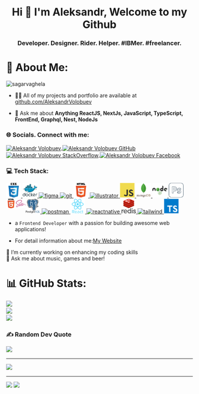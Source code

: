 <h1 align="center">Hi 👋 I'm Aleksandr, Welcome to my Github</h1>
<h3 align="center">Developer. Designer. Rider. Helper. #IBMer. #freelancer.</h3>

# 💫 About Me:
<p align="left"> <img src="https://komarev.com/ghpvc/?username=AleksandrVolobuev" alt="sagarvaghela" /></p>

<!-- - 🔭 I’m currently working at [IBM India Private Limited](https://www.ibm.com/in-en), Pune, India -->

<!-- - 🤝 Also, Sometimes I have been working as a freelancer at [Upwork](https://documents.sagarvaghela.com/upwork) -->

<!-- 🤝 I have been working as a freelancer at [Upwork](https://documents.sagarvaghela.com/upwork)-->
- 👨‍💻 All of my projects and portfolio are available at [github.com/AleksandrVolobuev](github.com/AleksandrVolobuev)

- 💬 Ask me about **Anything ReactJS, NextJs, JavaScript, TypeScript, FrontEnd, Graphql, Nest, NodeJs**

<!--- 📫 How to reach me **sagar19vaghela.sv@gmail.com** or **sagar@hvginfotech.com** or **hello@sagarvaghela.com**-->

<!-- - 📅 You can schedule a meeting with me **[hear](https://zcal.co/sagar19vaghela)**, happy to consult and discuss more about your requirements.-->


<h3 align="left">🌐 Socials. Connect with me:</h3>
<p align="left"> 
  <a href="https://www.linkedin.com/in/aleksandr-volobuev-76-ukraine/" target="_blank"> 
    <img align="center" src="https://raw.githubusercontent.com/rahuldkjain/github-profile-readme-generator/master/src/images/icons/Social/linked-in-alt.svg" alt="Aleksandr Volobuev" height="30" width="40" /> 
  </a> 
  <a href="https://github.com/AleksandrVolobuev" target="_blank"> 
    <img align="center" src="https://raw.githubusercontent.com/rahuldkjain/github-profile-readme-generator/master/src/images/icons/Social/github.svg" alt="Aleksandr Volobuev GitHub" height="30" width="40" /> 
  </a> 
  <a href="https://stackoverflow.com/users/22459184/%d0%90%d0%bb%d0%b5%d0%ba%d1%81%d0%b0%d0%bd%d0%b4%d1%80-%d0%92%d0%be%d0%bb%d0%be%d0%b1%d1%83%d0%b5%d0%b2" target="_blank">
    <img align="center" src="https://raw.githubusercontent.com/rahuldkjain/github-profile-readme-generator/master/src/images/icons/Social/stack-overflow.svg" alt="Aleksandr Volobuev StackOverflow" height="30" width="40" /> 
  </a> 
  <a href="https://www.facebook.com/profile.php?id=100009171340489&locale=ru_RU" target="_blank"> 
    <img align="center" src="https://raw.githubusercontent.com/rahuldkjain/github-profile-readme-generator/master/src/images/icons/Social/facebook.svg" alt="Aleksandr Volobuev Facebook" height="30" width="40" /> 
  </a>


</p>

<h3 align="left">💻 Tech Stack:</h3>
<p align="left"> 
  <a href="https://www.w3schools.com/css/" target="_blank" rel="noreferrer">
    <img src="https://raw.githubusercontent.com/devicons/devicon/master/icons/css3/css3-original-wordmark.svg" alt="css3" width="40" height="40"/>
  </a>
  <a href="https://www.docker.com/" target="_blank" rel="noreferrer">
    <img src="https://raw.githubusercontent.com/devicons/devicon/master/icons/docker/docker-original-wordmark.svg" alt="docker" width="40" height="40"/>
  </a> 
  <a href="https://www.figma.com/" target="_blank" rel="noreferrer">
    <img src="https://www.vectorlogo.zone/logos/figma/figma-icon.svg" alt="figma" width="40" height="40"/>
  </a>  
  <a href="https://git-scm.com/" target="_blank" rel="noreferrer">
    <img src="https://www.vectorlogo.zone/logos/git-scm/git-scm-icon.svg" alt="git" width="40" height="40"/>
  </a>  
  <a href="https://www.w3.org/html/" target="_blank" rel="noreferrer">
    <img src="https://raw.githubusercontent.com/devicons/devicon/master/icons/html5/html5-original-wordmark.svg" alt="html5" width="40" height="40"/>
  </a>  
  <a href="https://www.adobe.com/in/products/illustrator.html" target="_blank" rel="noreferrer">
    <img src="https://www.vectorlogo.zone/logos/adobe_illustrator/adobe_illustrator-icon.svg" alt="illustrator" width="40" height="40"/>
  </a> 
  <a href="https://developer.mozilla.org/en-US/docs/Web/JavaScript" target="_blank" rel="noreferrer">
    <img src="https://raw.githubusercontent.com/devicons/devicon/master/icons/javascript/javascript-original.svg" alt="javascript" width="40" height="40"/>
  </a>  
  <a href="https://www.mongodb.com/" target="_blank" rel="noreferrer">
    <img src="https://raw.githubusercontent.com/devicons/devicon/master/icons/mongodb/mongodb-original-wordmark.svg" alt="mongodb" width="40" height="40"/>
  </a>  
  <a href="https://nodejs.org" target="_blank" rel="noreferrer">
    <img src="https://raw.githubusercontent.com/devicons/devicon/master/icons/nodejs/nodejs-original-wordmark.svg" alt="nodejs" width="40" height="40"/>
  </a>  
  <a href="https://www.photoshop.com/en" target="_blank" rel="noreferrer">
    <img src="https://raw.githubusercontent.com/devicons/devicon/master/icons/photoshop/photoshop-line.svg" alt="photoshop" width="40" height="40"/>
  </a>  
  <a href="https://www.postgresql.org" target="_blank" rel="noreferrer">
    <img src="https://raw.githubusercontent.com/devicons/devicon/master/icons/postgresql/postgresql-original-wordmark.svg" alt="postgresql" width="40" height="40"/>
  </a>  
  <a href="https://postman.com" target="_blank" rel="noreferrer">
    <img src="https://www.vectorlogo.zone/logos/getpostman/getpostman-icon.svg" alt="postman" width="40" height="40"/>
  </a>  
  <a href="https://reactjs.org/" target="_blank" rel="noreferrer">
    <img src="https://raw.githubusercontent.com/devicons/devicon/master/icons/react/react-original-wordmark.svg" alt="react" width="40" height="40"/>
  </a> 
  <a href="https://reactnative.dev/" target="_blank" rel="noreferrer">
    <img src="https://reactnative.dev/img/header_logo.svg" alt="reactnative" width="40" height="40"/>
  </a>  
  <a href="https://redis.io" target="_blank" rel="noreferrer">
    <img src="https://raw.githubusercontent.com/devicons/devicon/master/icons/redis/redis-original-wordmark.svg" alt="redis" width="40" height="40"/>
  </a>  
  <a href="https://tailwindcss.com/" target="_blank" rel="noreferrer">
    <img src="https://www.vectorlogo.zone/logos/tailwindcss/tailwindcss-icon.svg" alt="tailwind" width="40" height="40"/>
  </a>  
  <a href="https://www.typescriptlang.org/" target="_blank" rel="noreferrer">
    <img src="https://raw.githubusercontent.com/devicons/devicon/master/icons/typescript/typescript-original.svg" alt="typescript" width="40" height="40"/>
  </a>  
  <a href="https://html.com/" target="_blank" rel="noreferrer">
    <img align="left" alt="HTML5" width="26px" src="https://raw.githubusercontent.com/github/explore/80688e429a7d4ef2fca1e82350fe8e3517d3494d/topics/html/html.png" />
  </a>  
  <a href="https://sass-lang.com/" target="_blank" rel="noreferrer">
    <img align="left" alt="Sass" width="26px" src="https://raw.githubusercontent.com/github/explore/80688e429a7d4ef2fca1e82350fe8e3517d3494d/topics/sass/sass.png" />
  </a>
</p>



<!--<h3 align="left">Support:</h3>
<p><a href="https://www.buymeacoffee.com/sagar19vaghela"> <img align="left" src="https://cdn.buymeacoffee.com/buttons/v2/default-green.png" height="50" width="210" alt="sagarvaghela" /></a></p><br><br>-->


- a `Frontend Developer` with a passion for building awesome web applications!

<!-- -  I’m currently a part time frontend developer at  <a href="https://mindtown.ai/"  target="_blank">Mindtown.ai</a> and  <a href="https://cloock.co/"  target="_blank">Cloock.co</a>  which is built with next.js,tailwindcss, typescript. -->

-  For detail information about me:<a href="https://www.linkedin.com/in/aleksandr-volobuev-76-ukraine/"  target="_blank">My Website</a>


🔭 I’m currently working on enhancing my coding skills<br>💬 Ask me about music, games and beer!


# 📊 GitHub Stats:
![](https://github-readme-stats.vercel.app/api?username=AleksandrVolobuev&theme=react&hide_border=false&include_all_commits=false&count_private=false)<br/>
![](https://github-readme-streak-stats.herokuapp.com/?user=AleksandrVolobuev&theme=react&hide_border=false)<br/>
![](https://github-readme-stats.vercel.app/api/top-langs/?username=AleksandrVolobuev&theme=react&hide_border=false&include_all_commits=false&count_private=false&layout=compact)

### ✍️ Random Dev Quote
![](https://quotes-github-readme.vercel.app/api?type=horizontal&theme=tokyonight)

---
[![](https://visitcount.itsvg.in/api?id=AndreaBar94&icon=0&color=0)](https://visitcount.itsvg.in)

<!-- Proudly created with GPRM ( https://gprm.itsvg.in ) -->

<hr/>
<div>  <image src="https://github-readme-stats.vercel.app/api?username=AleksandrVolobuev&hide=issues&show_icons=true&hide_border=true&theme=slateorange">
  <image src="https://github-readme-stats.vercel.app/api/top-langs/?username=AleksandrVolobuev&layout=compact&&theme=slateorange&&hide_border=true"></div>
